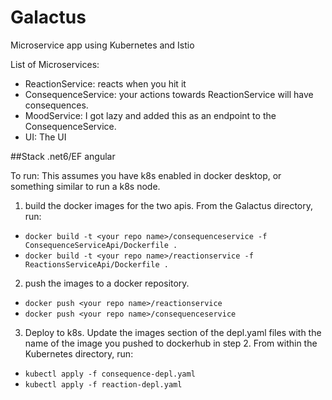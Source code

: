 # Galactus
Microservice app using Kubernetes and Istio

List of Microservices:
- ReactionService: reacts when you hit it
- ConsequenceService: your actions towards ReactionService will have consequences.
- MoodService: I got lazy and added this as an endpoint to the ConsequenceService.
- UI: The UI

##Stack
.net6/EF
angular

To run:
This assumes you have k8s enabled in docker desktop, or something similar to run a k8s node.
1. build the docker images for the two apis. From the Galactus directory, run: 
- `docker build -t <your repo name>/consequenceservice -f ConsequenceServiceApi/Dockerfile .` 
- `docker build -t <your repo name>/reactionservice -f ReactionsServiceApi/Dockerfile .`

2. push the images to a docker repository.
- `docker push <your repo name>/reactionservice`
- `docker push <your repo name>/consequenceservice`

3. Deploy to k8s. Update the images section of the depl.yaml files with the name of the image you pushed to dockerhub in step 2. From within the Kubernetes directory, run: 
- `kubectl apply -f consequence-depl.yaml` 
- `kubectl apply -f reaction-depl.yaml` 

